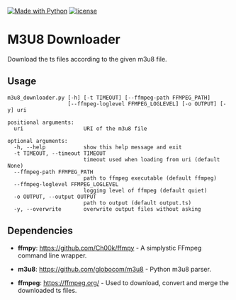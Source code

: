[![Made with Python](https://img.shields.io/badge/MADE_WITH-Python3-3776ab.svg)](https://www.python.org/)
[![license](https://img.shields.io/github/license/mashape/apistatus.svg)](https://opensource.org/licenses/MIT)

# M3U8 Downloader

Download the ts files according to the given m3u8 file.

## Usage

```text
m3u8_downloader.py [-h] [-t TIMEOUT] [--ffmpeg-path FFMPEG_PATH]
                   [--ffmpeg-loglevel FFMPEG_LOGLEVEL] [-o OUTPUT] [-y] uri

positional arguments:
  uri                   URI of the m3u8 file

optional arguments:
  -h, --help            show this help message and exit
  -t TIMEOUT, --timeout TIMEOUT
                        timeout used when loading from uri (default None)
  --ffmpeg-path FFMPEG_PATH
                        path to ffmpeg executable (default ffmpeg)
  --ffmpeg-loglevel FFMPEG_LOGLEVEL
                        logging level of ffmpeg (default quiet)
  -o OUTPUT, --output OUTPUT
                        path to output (default output.ts)
  -y, --overwrite       overwrite output files without asking
```

## Dependencies

* **ffmpy**: <https://github.com/Ch00k/ffmpy> - A simplystic FFmpeg command line wrapper.

* **m3u8**: <https://github.com/globocom/m3u8> - Python m3u8 parser.

* **ffmpeg**: <https://ffmpeg.org/> - Used to download, convert and merge the downloaded ts files.
